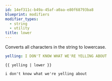```yaml
---
id: 14ef311c-b49a-45af-a0aa-e80f68793ba8
blueprint: modifiers
modifier_types:
  - string
  - utility
title: lower
---
```

Converts all characters in the string to lowercase.

```yaml
yelling: I DON'T KNOW WHAT WE'RE YELLING ABOUT
```

```
{{ yelling | lower }}
```

```html
i don't know what we're yelling about
```
